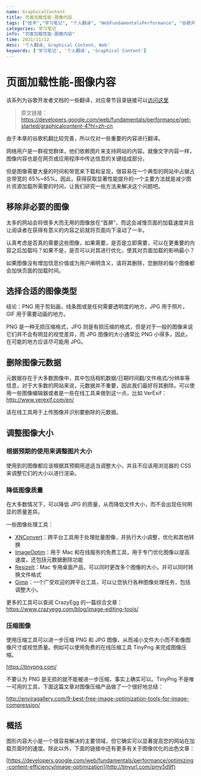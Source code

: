 ```yaml
---
name: GraphicalContent
title: 页面加载性能-图像内容
tags: ["技术","学习笔记", "个人翻译", "WebFundamentalsPerformance", "谷歌开发者文档"]
categories: 学习笔记
info: "页面加载性能-图像内容"
time: 2021/11/12
desc: '个人翻译, Graphical Content, Web'
keywords: ['学习笔记', '个人翻译', 'Graphical Content']
---
```


# 页面加载性能-图像内容

该系列为谷歌开发者文档的一些翻译，对应章节目录链接可以[访问这里](https://developers.google.com/web/fundamentals?hl=zh-cn)

> 原文链接：https://developers.google.com/web/fundamentals/performance/get-started/graphicalcontent-4?hl=zh-cn

由于本章的谷歌机翻比较完善，所以仅对一些重要的内容进行翻译。

网络用户是一群视觉群体，他们依赖图片来支持网站的内容。就像文字内容一样，图像内容也是在网页或应用程序中传达信息的关键组成部分。

但是图像需要大量的时间和带宽来下载和呈现，很容易在一个典型的网站中占据占总带宽的 65%~85%。因此，获得获取显著性能提升的一个主要方法就是减少图片资源加载所需要的时间，让我们研究一些方法来解决这个问题吧。

## 移除非必要的图像

太多的网站会将很多大而无用的图像放在“首屏”，而这会减慢页面的加载速度并且让阅读者在获得有意义的内容之前就将页面向下滚动了一半。

认真考虑是否真的需要这些图像，如果需要，是否是立即需要，可以在更重要的内容之后加载吗？如果不是，是否可以对其进行优化，使其对页面加载的影响最小？

如果图像没有增加信息价值或为用户阐明含义，请将其删除，您删除的每个图像都会加快页面的加载时间。

## 选择合适的图像类型

结论：PNG 用于剪贴画，线条图或是任何需要透明度的地方，JPG 用于照片，GIF 用于需要动画的地方。

PNG 是一种无损压缩格式，JPG 则是有损压缩的格式，但是对于一般的图像来说它们并不会有明显的视觉差异，而 JPG 图像的大小通常比 PNG 小得多，因此，在可能的地方应该尽可能用 JPG。

## 删除图像元数据

元数据存在于大多数图像中，其中包括相机数据/日期时间戳/文件格式/分辨率等信息，对于大多数的网站来说，元数据并不重要，因此我们最好将其删除。可以使用一些图像编辑器或者是一些在线工具来做到这一点，比如 VerExif：http://www.verexif.com/en/

该在线工具用于上传图像并识别要删除的元数据。

## 调整图像大小

### 根据预期的使用来调整图片大小

使用到的图像都应该根据其预期用途适当调整大小，并且不应该用浏览器的 CSS 来调整它们的大小以进行渲染。

### 降低图像质量

在大多数情况下，可以降低 JPG 的质量，从而降低文件大小，而不会出现任何明显的质量差异。

一些图像处理工具：

- [XNConvert](https://www.xnview.com/en/xnconvert/)：跨平台工具用于处理批量图像，并执行大小调整，优化和其他转换
- [ImageOptim](https://imageoptim.com/mac)：用于 Mac 和在线服务的免费工具，用于专门优化图像以提高速度，还包括元数据删除功能
- [ResizeIt](https://itunes.apple.com/us/app/resizeit/id416280139?mt=12)：Mac 专用桌面产品，可以同时更改多个图像的大小，并可以同时转换文件格式
- [Gimp](https://www.gimp.org/)：一个广受欢迎的跨平台工具，可以让您执行各种图像处理任务，包括调整大小。

更多的工具可以查阅 CrazyEgg 的一篇综合文章：https://www.crazyegg.com/blog/image-editing-tools/

### 压缩图像

使用压缩工具可以进一步压缩 PNG 和 JPG 图像，从而减小文件大小而不影像图像尺寸或视觉质量。例如可以使用免费的在线压缩工具 TinyPng 来完成图像压缩。

https://tinypng.com/

不要认为 PNG 是无损的就不能被进一步压缩，事实上确实可以。TinyPng 不是唯一可用的工具，下面这篇文章对图像压缩产品做了一个很好地总结：

http://enviragallery.com/9-best-free-image-optimization-tools-for-image-compression/

## 概括

图形内容大小是一个很容易解决的主要领域，但它确实可以显著提高您的网站在加载页面时的速度。除此以外，下面的链接中还有更多有关于图像优化的出色文章：

[https://developers.google.com/web/fundamentals/performance/optimizing-content-efficiency/image-optimization](http://tinyurl.com/pmy5d9f)
